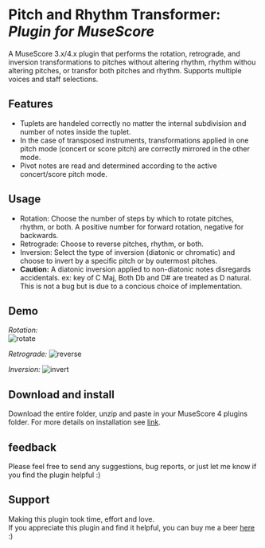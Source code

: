 # Pitch and Rhythm Transformer: *Plugin for MuseScore*

A MuseScore 3.x/4.x plugin that performs the rotation, retrograde, and inversion transformations to pitches without altering rhythm, rhythm withou altering pitches, or transfor both pitches and rhythm. Supports multiple voices and staff selections.

## Features
 - Tuplets are handeled correctly no matter the internal subdivision and number of notes inside the tuplet. 
 - In the case of transposed instruments, transformations applied in one pitch mode (concert or score pitch) are correctly mirrored in the other mode. 
 - Pivot notes are read and determined according to the active concert/score pitch mode. 


## Usage
 - Rotation: Choose the number of steps by which to rotate pitches, rhythm, or both. A positive number for forward rotation, negative for backwards.
 - Retrograde: Choose to reverse pitches, rhythm, or both. 
 - Inversion: Select the type of inversion (diatonic or chromatic) and choose to invert by a specific pitch or by outermost pitches.
 - **Caution:** A diatonic inversion applied to non-diatonic notes disregards accidentals. ex: key of C Maj, Both Db and D# are treated as D natural. This is not a bug but is due to a concious choice of implementation. 

 ## Demo
 *Rotation:*   
 ![rotate](https://github.com/Ash-86/Pitch-and-Rhythm-Transformer/assets/108089527/47eac075-9f28-44db-832e-3804f7129803) 

 *Retrograde:*
 ![reverse](https://github.com/Ash-86/Pitch-and-Rhythm-Transformer/assets/108089527/43d5e667-f533-4a68-bd29-86c848a2758a) 

 *Inversion:*
![invert](https://github.com/Ash-86/Pitch-and-Rhythm-Transformer/assets/108089527/6f0d119f-8525-4306-b854-9df0c6457efc)

 ## Download and install
 Download the entire folder, unzip and paste in your MuseScore 4 plugins folder. For more details on installation see [link](https://musescore.org/en/handbook/3/plugins#installation).


 ## feedback
 Please feel free to send any suggestions, bug reports, or just let me know if you find the plugin helpful  :)

 ## Support 
 Making this plugin took time, effort and love.   
 If you appreciate this plugin and find it helpful, you can buy me a beer 
 [here](https://www.paypal.com/donate/?hosted_button_id=BH676KMHGVHC8) :)
